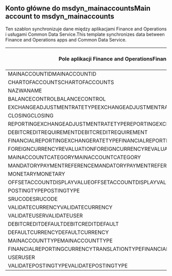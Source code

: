 ## <a name="main-account-to-msdyn_mainaccounts"></a><span data-ttu-id="6f542-101">Konto główne do msdyn_mainaccounts</span><span class="sxs-lookup"><span data-stu-id="6f542-101">Main account to msdyn_mainaccounts</span></span>

<span data-ttu-id="6f542-102">Ten szablon synchronizuje dane między aplikacjami Finance and Operations i usługami Common Data Service.</span><span class="sxs-lookup"><span data-stu-id="6f542-102">This template synchronizes data between Finance and Operations apps and Common Data Service.</span></span>

<span data-ttu-id="6f542-103">Pole aplikacji Finance and Operations</span><span class="sxs-lookup"><span data-stu-id="6f542-103">Finance and Operations field</span></span> | <span data-ttu-id="6f542-104">Typ mapy</span><span class="sxs-lookup"><span data-stu-id="6f542-104">Map type</span></span> | <span data-ttu-id="6f542-105">Inne pole rozwiązania Dynamics 365</span><span class="sxs-lookup"><span data-stu-id="6f542-105">Other Dynamics 365 field</span></span> | <span data-ttu-id="6f542-106">Wartość domyślna</span><span class="sxs-lookup"><span data-stu-id="6f542-106">Default value</span></span>
---|---|---|---
<span data-ttu-id="6f542-107">MAINACCOUNTID</span><span class="sxs-lookup"><span data-stu-id="6f542-107">MAINACCOUNTID</span></span> | = | <span data-ttu-id="6f542-108">msdyn_accountnumber</span><span class="sxs-lookup"><span data-stu-id="6f542-108">msdyn_accountnumber</span></span> | 
<span data-ttu-id="6f542-109">CHARTOFACCOUNTS</span><span class="sxs-lookup"><span data-stu-id="6f542-109">CHARTOFACCOUNTS</span></span> | = | <span data-ttu-id="6f542-110">msdyn_chartofaccounts.msdyn_name</span><span class="sxs-lookup"><span data-stu-id="6f542-110">msdyn_chartofaccounts.msdyn_name</span></span> | 
<span data-ttu-id="6f542-111">NAZWA</span><span class="sxs-lookup"><span data-stu-id="6f542-111">NAME</span></span> | = | <span data-ttu-id="6f542-112">msdyn_name</span><span class="sxs-lookup"><span data-stu-id="6f542-112">msdyn_name</span></span> | 
<span data-ttu-id="6f542-113">BALANCECONTROL</span><span class="sxs-lookup"><span data-stu-id="6f542-113">BALANCECONTROL</span></span> | >< | <span data-ttu-id="6f542-114">msdyn_balancecontrol</span><span class="sxs-lookup"><span data-stu-id="6f542-114">msdyn_balancecontrol</span></span> | 
<span data-ttu-id="6f542-115">EXCHANGEADJUSTMENTRATETYPE</span><span class="sxs-lookup"><span data-stu-id="6f542-115">EXCHANGEADJUSTMENTRATETYPE</span></span> | = | <span data-ttu-id="6f542-116">msdyn_exchangeadjustmentratetype.msdyn_name</span><span class="sxs-lookup"><span data-stu-id="6f542-116">msdyn_exchangeadjustmentratetype.msdyn_name</span></span> | 
<span data-ttu-id="6f542-117">CLOSING</span><span class="sxs-lookup"><span data-stu-id="6f542-117">CLOSING</span></span> | >< | <span data-ttu-id="6f542-118">msdyn_closing</span><span class="sxs-lookup"><span data-stu-id="6f542-118">msdyn_closing</span></span> | 
<span data-ttu-id="6f542-119">REPORTINGEXCHANGEADJUSTMENTRATETYPE</span><span class="sxs-lookup"><span data-stu-id="6f542-119">REPORTINGEXCHANGEADJUSTMENTRATETYPE</span></span> | = | <span data-ttu-id="6f542-120">msdyn_reportingexchangeadjustmentratetype.msdyn_name</span><span class="sxs-lookup"><span data-stu-id="6f542-120">msdyn_reportingexchangeadjustmentratetype.msdyn_name</span></span> | 
<span data-ttu-id="6f542-121">DEBITCREDITREQUIREMENT</span><span class="sxs-lookup"><span data-stu-id="6f542-121">DEBITCREDITREQUIREMENT</span></span> | >< | <span data-ttu-id="6f542-122">msdyn_debitcreditrequirement</span><span class="sxs-lookup"><span data-stu-id="6f542-122">msdyn_debitcreditrequirement</span></span> | 
<span data-ttu-id="6f542-123">FINANCIALREPORTINGEXCHANGERATETYPE</span><span class="sxs-lookup"><span data-stu-id="6f542-123">FINANCIALREPORTINGEXCHANGERATETYPE</span></span> | = | <span data-ttu-id="6f542-124">msdyn_financialreportingexchangeratetype.msdyn_name</span><span class="sxs-lookup"><span data-stu-id="6f542-124">msdyn_financialreportingexchangeratetype.msdyn_name</span></span> | 
<span data-ttu-id="6f542-125">FOREIGNCURRENCYREVALUATION</span><span class="sxs-lookup"><span data-stu-id="6f542-125">FOREIGNCURRENCYREVALUATION</span></span> | >< | <span data-ttu-id="6f542-126">msdyn_foreigncurrencyrevaluation</span><span class="sxs-lookup"><span data-stu-id="6f542-126">msdyn_foreigncurrencyrevaluation</span></span> | 
<span data-ttu-id="6f542-127">MAINACCOUNTCATEGORY</span><span class="sxs-lookup"><span data-stu-id="6f542-127">MAINACCOUNTCATEGORY</span></span> | = | <span data-ttu-id="6f542-128">msdyn_mainaccountcategoryname</span><span class="sxs-lookup"><span data-stu-id="6f542-128">msdyn_mainaccountcategoryname</span></span> | 
<span data-ttu-id="6f542-129">MANDATORYPAYMENTREFERENCE</span><span class="sxs-lookup"><span data-stu-id="6f542-129">MANDATORYPAYMENTREFERENCE</span></span> | >< | <span data-ttu-id="6f542-130">msdyn_mandatorypaymentreference</span><span class="sxs-lookup"><span data-stu-id="6f542-130">msdyn_mandatorypaymentreference</span></span> | 
<span data-ttu-id="6f542-131">MONETARY</span><span class="sxs-lookup"><span data-stu-id="6f542-131">MONETARY</span></span> | >< | <span data-ttu-id="6f542-132">msdyn_monetary</span><span class="sxs-lookup"><span data-stu-id="6f542-132">msdyn_monetary</span></span> | 
<span data-ttu-id="6f542-133">OFFSETACCOUNTDISPLAYVALUE</span><span class="sxs-lookup"><span data-stu-id="6f542-133">OFFSETACCOUNTDISPLAYVALUE</span></span> | = | <span data-ttu-id="6f542-134">msdyn_offsetaccount</span><span class="sxs-lookup"><span data-stu-id="6f542-134">msdyn_offsetaccount</span></span> | 
<span data-ttu-id="6f542-135">POSTINGTYPE</span><span class="sxs-lookup"><span data-stu-id="6f542-135">POSTINGTYPE</span></span> | >< | <span data-ttu-id="6f542-136">msdyn_postingtype</span><span class="sxs-lookup"><span data-stu-id="6f542-136">msdyn_postingtype</span></span> | 
<span data-ttu-id="6f542-137">SRUCODE</span><span class="sxs-lookup"><span data-stu-id="6f542-137">SRUCODE</span></span> | = | <span data-ttu-id="6f542-138">msdyn_srucode</span><span class="sxs-lookup"><span data-stu-id="6f542-138">msdyn_srucode</span></span> | 
<span data-ttu-id="6f542-139">VALIDATECURRENCY</span><span class="sxs-lookup"><span data-stu-id="6f542-139">VALIDATECURRENCY</span></span> | >< | <span data-ttu-id="6f542-140">msdyn_validatecurrencycode</span><span class="sxs-lookup"><span data-stu-id="6f542-140">msdyn_validatecurrencycode</span></span> | 
<span data-ttu-id="6f542-141">VALIDATEUSER</span><span class="sxs-lookup"><span data-stu-id="6f542-141">VALIDATEUSER</span></span> | >< | <span data-ttu-id="6f542-142">msdyn_validateuser</span><span class="sxs-lookup"><span data-stu-id="6f542-142">msdyn_validateuser</span></span> | 
<span data-ttu-id="6f542-143">DEBITCREDITDEFAULT</span><span class="sxs-lookup"><span data-stu-id="6f542-143">DEBITCREDITDEFAULT</span></span> | >< | <span data-ttu-id="6f542-144">msdyn_debitcreditdefault</span><span class="sxs-lookup"><span data-stu-id="6f542-144">msdyn_debitcreditdefault</span></span> | 
<span data-ttu-id="6f542-145">DEFAULTCURRENCY</span><span class="sxs-lookup"><span data-stu-id="6f542-145">DEFAULTCURRENCY</span></span> | = | <span data-ttu-id="6f542-146">msdyn_defaultcurrency.isocurrencycode</span><span class="sxs-lookup"><span data-stu-id="6f542-146">msdyn_defaultcurrency.isocurrencycode</span></span> | 
<span data-ttu-id="6f542-147">MAINACCOUNTTYPE</span><span class="sxs-lookup"><span data-stu-id="6f542-147">MAINACCOUNTTYPE</span></span> | >< | <span data-ttu-id="6f542-148">msdyn_mainaccounttype</span><span class="sxs-lookup"><span data-stu-id="6f542-148">msdyn_mainaccounttype</span></span> | 
<span data-ttu-id="6f542-149">FINANCIALREPORTINGCURRENCYTRANSLATIONTYPE</span><span class="sxs-lookup"><span data-stu-id="6f542-149">FINANCIALREPORTINGCURRENCYTRANSLATIONTYPE</span></span> | >< | <span data-ttu-id="6f542-150">msdyn_financialreportingcurrencytrantype</span><span class="sxs-lookup"><span data-stu-id="6f542-150">msdyn_financialreportingcurrencytrantype</span></span> | 
<span data-ttu-id="6f542-151">USER</span><span class="sxs-lookup"><span data-stu-id="6f542-151">USER</span></span> | = | <span data-ttu-id="6f542-152">msdyn_user</span><span class="sxs-lookup"><span data-stu-id="6f542-152">msdyn_user</span></span> | 
<span data-ttu-id="6f542-153">VALIDATEPOSTINGTYPE</span><span class="sxs-lookup"><span data-stu-id="6f542-153">VALIDATEPOSTINGTYPE</span></span> | >< | <span data-ttu-id="6f542-154">msdyn_validateposting</span><span class="sxs-lookup"><span data-stu-id="6f542-154">msdyn_validateposting</span></span> | 

